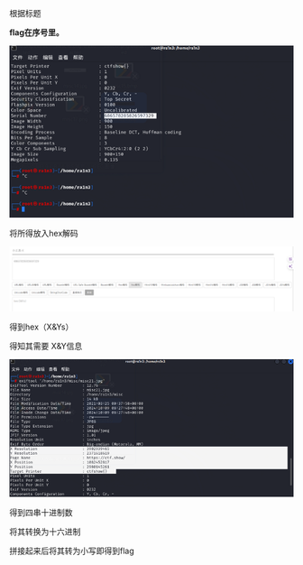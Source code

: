 根据标题

**flag在序号里。**

 

![image-20250422204623011](./assets/image-20250422204623011.png)

将所得放入hex解码

![image-20250422204625780](./assets/image-20250422204625780.png)

得到hex（X&Ys）

得知其需要 X&Y信息

![image-20250422204630533](./assets/image-20250422204630533.png)

得到四串十进制数

将其转换为十六进制

拼接起来后将其转为小写即得到flag